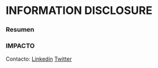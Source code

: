 #  INFORMATION DISCLOSURE
### Resumen


### IMPACTO


Contacto: [Linkedin](https://www.linkedin.com/in/jairr/) [Twitter](https://twitter.com/_niggurath_)
